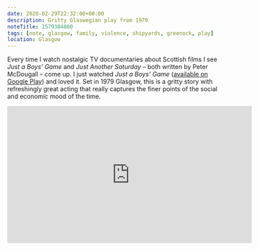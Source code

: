 ```yaml
---
date: 2020-02-29T22:32:00+00:00
description: Gritty Glaswegian play from 1979
noteTitle: 1579384800
tags: [note, glasgow, family, violence, shipyards, greenock, play]
location: Glasgow
---
```


Every time I watch nostalgic TV documentaries about Scottish films I see _Just a Boys’ Game_ and _Just Another Saturday_ – both written by Peter McDougall – come up. I just watched _Just a Boys’ Game_ ([available on Google Play](https://play.google.com/store/tv/show?id=_bzLqTe-WRBxrpWy_fmy_A&cdid=tvseason-qaN9iaVu8JDd3aM-jtghkg&gdid=tvepisode-1zSwUxBSlf8)) and loved it. Set in 1979 Glasgow, this is a gritty story with refreshingly great acting that really captures the finer points of the social and economic mood of the time.

<div class="aspect-ratio-wide">
  <iframe title="Clip of TV programme “Just a Boys’ Game”" loading="lazy" width="560" height="315" src="https://www.youtube.com/embed/WsVYudrpriI" frameborder="0" allow="accelerometer; autoplay; encrypted-media; gyroscope; picture-in-picture" allowfullscreen></iframe>
</div>
